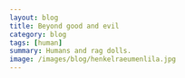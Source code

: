 ```yaml
---
layout: blog
title: Beyond good and evil
category: blog
tags: [human]  
summary: Humans and rag dolls.
image: /images/blog/henkelraeumenlila.jpg
---
```

